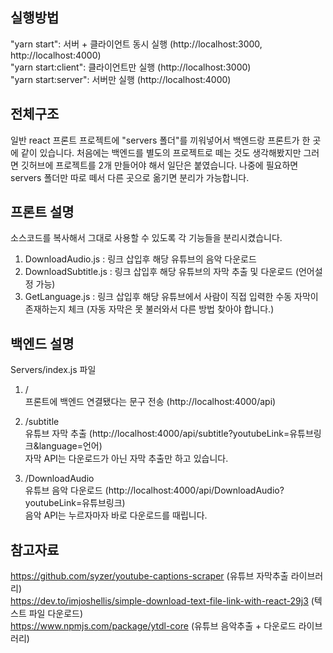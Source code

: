 ## 실행방법
"yarn start": 서버 + 클라이언트 동시 실행 (http://localhost:3000, http://localhost:4000) <br/>
"yarn start:client": 클라이언트만 실행 (http://localhost:3000) <br/>
"yarn start:server": 서버만 실행 (http://localhost:4000)


## 전체구조
일반 react 프론트 프로젝트에 "servers 폴더"를 끼워넣어서 백엔드랑 프론트가 한 곳에 같이 있습니다.
처음에는 백엔드를 별도의 프로젝트로 떼는 것도 생각해봤지만 그러면 깃허브에 프로젝트를 2개 만들어야 해서 일단은 붙였습니다.
나중에 필요하면 servers 폴더만 따로 떼서 다른 곳으로 옮기면 분리가 가능합니다.


## 프론트 설명
소스코드를 복사해서 그대로 사용할 수 있도록 각 기능들을 분리시켰습니다.
1. DownloadAudio.js : 링크 삽입후 해당 유튜브의 음악 다운로드
2. DownloadSubtitle.js : 링크 삽입후 해당 유튜브의 자막 추출 및 다운로드 (언어설정 가능)
3. GetLanguage.js : 링크 삽입후 해당 유튜브에서 사람이 직접 입력한 수동 자막이 존재하는지 체크 (자동 자막은 못 불러와서 다른 방법 찾아야 합니다.)



## 백엔드 설명
Servers/index.js 파일
1. / <br/>
프론트에 백엔드 연결됐다는 문구 전송 (http://localhost:4000/api)

2. /subtitle <br/>
유튜브 자막 추출 (http://localhost:4000/api/subtitle?youtubeLink=유튜브링크&language=언어) <br/>
자막 API는 다운로드가 아닌 자막 추출만 하고 있습니다.

3. /DownloadAudio <br/>
유튜브 음악 다운로드 (http://localhost:4000/api/DownloadAudio?youtubeLink=유튜브링크) <br/>
음악 API는 누르자마자 바로 다운로드를 때립니다.


## 참고자료
https://github.com/syzer/youtube-captions-scraper (유튜브 자막추출 라이브러리) <br/>
https://dev.to/imjoshellis/simple-download-text-file-link-with-react-29j3 (텍스트 파일 다운로드) <br/>
https://www.npmjs.com/package/ytdl-core (유튜브 음악추출 + 다운로드 라이브러리)